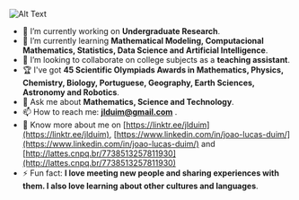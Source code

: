![Alt Text](https://github.com/jlduim/jlduim/blob/main/GIF%20de%20apresenta%C3%A7%C3%A3o.gif)

- 🔭 I’m currently working on **Undergraduate Research**.
- 🌱 I’m currently learning **Mathematical Modeling, Computacional Mathematics, Statistics, Data Science and Artificial Intelligence**.
- 👯 I’m looking to collaborate on college subjects as a **teaching assistant**.
- 🏆 I've got **45 Scientific Olympiads Awards in Mathematics, Physics, Chemistry, Biology, Portuguese, Geography, Earth Sciences, Astronomy and Robotics**.
- 💬 Ask me about **Mathematics, Science and Technology**.
- 📫 How to reach me: **jlduim@gmail.com** .
- 📄 Know more about me on [https://linktr.ee/jlduim](https://linktr.ee/jlduim), [https://www.linkedin.com/in/joao-lucas-duim/](https://www.linkedin.com/in/joao-lucas-duim/) and [http://lattes.cnpq.br/7738513257811930](http://lattes.cnpq.br/7738513257811930)
- ⚡ Fun fact: **I love meeting new people and sharing experiences with them. I also love learning about other cultures and languages**.

<!--
**jlduim/jlduim** is a ✨ _special_ ✨ repository because its `README.md` (this file) appears on your GitHub profile.

Here are some ideas to get you started:

- 🔭 I’m currently working on ...
- 🌱 I’m currently learning ...
- 👯 I’m looking to collaborate on ...
- 🤔 I’m looking for help with ...
- 💬 Ask me about ...
- 📫 How to reach me: ...
- 😄 Pronouns: ...
- ⚡ Fun fact: ...
-->
